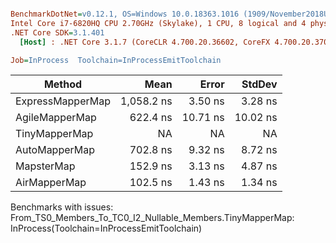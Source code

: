 ``` ini

BenchmarkDotNet=v0.12.1, OS=Windows 10.0.18363.1016 (1909/November2018Update/19H2)
Intel Core i7-6820HQ CPU 2.70GHz (Skylake), 1 CPU, 8 logical and 4 physical cores
.NET Core SDK=3.1.401
  [Host] : .NET Core 3.1.7 (CoreCLR 4.700.20.36602, CoreFX 4.700.20.37001), X64 RyuJIT

Job=InProcess  Toolchain=InProcessEmitToolchain  

```
|           Method |       Mean |    Error |   StdDev |
|----------------- |-----------:|---------:|---------:|
| ExpressMapperMap | 1,058.2 ns |  3.50 ns |  3.28 ns |
|   AgileMapperMap |   622.4 ns | 10.71 ns | 10.02 ns |
|    TinyMapperMap |         NA |       NA |       NA |
|    AutoMapperMap |   702.8 ns |  9.32 ns |  8.72 ns |
|       MapsterMap |   152.9 ns |  3.13 ns |  4.87 ns |
|     AirMapperMap |   102.5 ns |  1.43 ns |  1.34 ns |

Benchmarks with issues:
  From_TS0_Members_To_TC0_I2_Nullable_Members.TinyMapperMap: InProcess(Toolchain=InProcessEmitToolchain)
